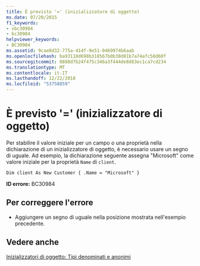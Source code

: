 ```yaml
---
title: È previsto '=' (inizializzatore di oggetto)
ms.date: 07/20/2015
f1_keywords:
- vbc30984
- bc30984
helpviewer_keywords:
- BC30984
ms.assetid: 9cae8d32-775a-414f-9e51-0469974b6aab
ms.openlocfilehash: ba93118d698b318567b0b38d81b7a74afc58d60f
ms.sourcegitcommit: 0888d7b24f475c346a3f444de8d83ec1ca7cd234
ms.translationtype: MT
ms.contentlocale: it-IT
ms.lasthandoff: 12/22/2018
ms.locfileid: "53758859"
---
```

# <a name="-expected-object-initializer"></a>È previsto '=' (inizializzatore di oggetto)
Per stabilire il valore iniziale per un campo o una proprietà nella dichiarazione di un inizializzatore di oggetto, è necessario usare un segno di uguale. Ad esempio, la dichiarazione seguente assegna "Microsoft" come valore iniziale per la proprietà `Name` di `client`.  
  
```  
Dim client As New Customer { .Name = "Microsoft" }  
```  
  
 **ID errore:** BC30984  
  
## <a name="to-correct-this-error"></a>Per correggere l'errore  
  
-   Aggiungere un segno di uguale nella posizione mostrata nell'esempio precedente.  
  
## <a name="see-also"></a>Vedere anche  
 [Inizializzatori di oggetto: Tipi denominati e anonimi](../../visual-basic/programming-guide/language-features/objects-and-classes/object-initializers-named-and-anonymous-types.md)  
   
 
